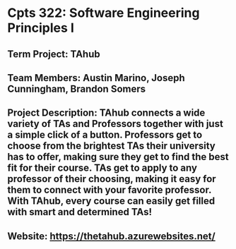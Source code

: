 # Cpts 322: Software Engineering Principles I
## Term Project: TAhub
## Team Members: Austin Marino, Joseph Cunningham, Brandon Somers
## Project Description: TAhub connects a wide variety of TAs and Professors together with just a simple click of a button. Professors get to choose from the brightest TAs their university has to offer, making sure they get to find the best fit for their course. TAs get to apply to any professor of their choosing, making it easy for them to connect with your favorite professor. With TAhub, every course can easily get filled with smart and determined TAs!
## Website: https://thetahub.azurewebsites.net/ 
